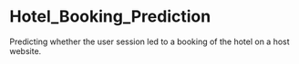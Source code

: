 # Hotel_Booking_Prediction
Predicting whether the user session led to a booking of the hotel on a host website. 

